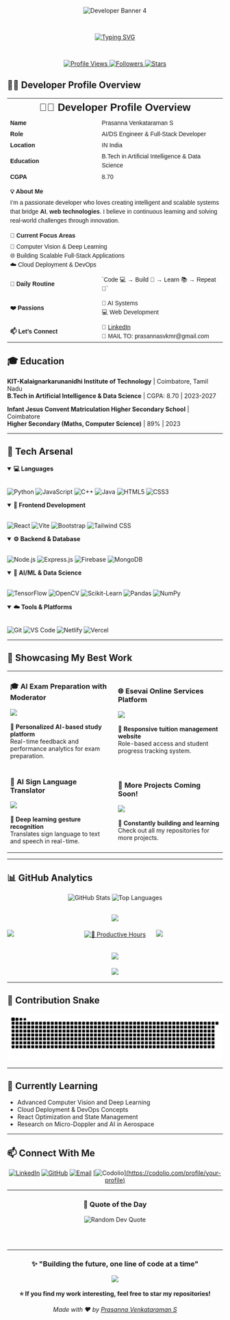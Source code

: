 <div align="center">

![Developer Banner 4](https://ishan-rest.vercel.app/svg/banner/dev4/Prasanna-Venkataraman-S)

<br/>

[![Typing SVG](https://readme-typing-svg.herokuapp.com?font=Fira+Code&weight=600&size=24&duration=3000&pause=1000&color=0F52BA&center=true&vCenter=true&random=false&width=800&lines=AI+%26+DATA+SCIENCE+Engineer;Full-Stack+Web+Developer;Always+Learning+%26+Building)](https://git.io/typing-svg)

<br/>

<p align="center">
  <a href="https://github.com/prasan23bad042">
    <img src="https://komarev.com/ghpvc/?username=prasan23bad042&label=Profile+Views&color=0F52BA&style=for-the-badge&logo=github&logoColor=white" alt="Profile Views"/>
  </a>
  <a href="https://github.com/prasan23bad042?tab=followers">
    <img src="https://img.shields.io/github/followers/prasan23bad042?label=Followers&style=for-the-badge&color=0066CC&logo=github&logoColor=white" alt="Followers"/>
  </a>
  <a href="https://github.com/prasannaProjects?tab=repositories">
    <img src="https://img.shields.io/github/stars/prasannaProjects?label=Total+Stars&style=for-the-badge&color=0052A3&logo=starship&logoColor=white" alt="Stars"/>
  </a>
</p>

</div>

## 👨‍💻 Developer Profile Overview

<div style="max-width: 800px; margin: auto; font-family: Arial, sans-serif; line-height: 1.5;">
  <table style="width: 100%; border-collapse: collapse;">
    <tr>
      <td colspan="2" style="text-align: center; font-size: 24px; font-weight: bold;">👨‍💻 Developer Profile Overview</td>
    </tr>
    <tr>
      <td style="font-weight: bold; width: 200px;">Name</td>
      <td>Prasanna Venkataraman S</td>
    </tr>
    <tr>
      <td style="font-weight: bold;">Role</td>
      <td>AI/DS Engineer & Full-Stack Developer</td>
    </tr>
    <tr>
      <td style="font-weight: bold;">Location</td>
      <td>IN India</td>
    </tr>
    <tr>
      <td style="font-weight: bold;">Education</td>
      <td>B.Tech in Artificial Intelligence & Data Science</td>
    </tr>
    <tr>
      <td style="font-weight: bold;">CGPA</td>
      <td>8.70</td>
    </tr>
    <tr>
      <td colspan="2" style="padding-top: 10px; font-weight: bold;">💡 About Me</td>
    </tr>
    <tr>
      <td colspan="2">I’m a passionate developer who loves creating intelligent and scalable systems that bridge <strong>AI</strong>, <strong>web technologies</strong>. I believe in continuous learning and solving real-world challenges through innovation.</td>
    </tr>
    <tr>
      <td colspan="2" style="padding-top: 10px; font-weight: bold;">🚀 Current Focus Areas</td>
    </tr>
    <tr>
      <td colspan="2">
        🔬 Computer Vision & Deep Learning <br>
        🌐 Building Scalable Full-Stack Applications <br>
        ☁️ Cloud Deployment & DevOps
      </td>
    </tr>
    <tr>
      <td style="font-weight: bold; padding-top: 10px;">🔁 Daily Routine</td>
      <td style="padding-top: 10px;">`Code 💻 → Build 🚀 → Learn 📚 → Repeat 🔄`</td>
    </tr>
    <tr>
      <td style="font-weight: bold; padding-top: 10px;">❤️ Passions</td>
      <td style="padding-top: 10px;">
        🤖 AI Systems <br>
        💻 Web Development <br>
      </td>
    </tr>
    <tr>
      <td style="font-weight: bold; padding-top: 10px;">📫 Let’s Connect</td>
      <td style="padding-top: 10px;">
        💼 <a href="https://www.linkedin.com/in/prasanna-venkataraman-s-aa4563292/" target="_blank">LinkedIn</a> <br>
        📧 MAIL TO: prasannasvkmr@gmail.com
      </td>
    </tr>
  </table>
</div>

## 🎓 Education

**KIT-Kalaignarkarunanidhi Institute of Technology** | Coimbatore, Tamil Nadu  
**B.Tech in Artificial Intelligence & Data Science** | CGPA: 8.70 | 2023-2027

**Infant Jesus Convent Matriculation Higher Secondary School** | Coimbatore  
**Higher Secondary (Maths, Computer Science)** | 89% | 2023

---

## 🔧 Tech Arsenal

<details open>
<summary><b>💻 Languages</b></summary>
<br/>

![Python](https://img.shields.io/badge/Python-3776AB?style=for-the-badge&logo=python&logoColor=white)
![JavaScript](https://img.shields.io/badge/JavaScript-F7DF1E?style=for-the-badge&logo=javascript&logoColor=black)
![C++](https://img.shields.io/badge/C++-00599C?style=for-the-badge&logo=cplusplus&logoColor=white)
![Java](https://img.shields.io/badge/Java-FF8C00?style=for-the-badge&logo=openjdk&logoColor=white)
![HTML5](https://img.shields.io/badge/HTML5-E34F26?style=for-the-badge&logo=html5&logoColor=white)
![CSS3](https://img.shields.io/badge/CSS3-1572B6?style=for-the-badge&logo=css3&logoColor=white)

</details>

<details open>
<summary><b>🎨 Frontend Development</b></summary>
<br/>

![React](https://img.shields.io/badge/React-20232A?style=for-the-badge&logo=react&logoColor=61DAFB)
![Vite](https://img.shields.io/badge/Vite-646CFF?style=for-the-badge&logo=vite&logoColor=white)
![Bootstrap](https://img.shields.io/badge/Bootstrap-7952B3?style=for-the-badge&logo=bootstrap&logoColor=white)
![Tailwind CSS](https://img.shields.io/badge/Tailwind_CSS-38B2AC?style=for-the-badge&logo=tailwind-css&logoColor=white)

</details>

<details open>
<summary><b>⚙️ Backend & Database</b></summary>
<br/>

![Node.js](https://img.shields.io/badge/Node.js-339933?style=for-the-badge&logo=nodedotjs&logoColor=white)
![Express.js](https://img.shields.io/badge/Express.js-404D59?style=for-the-badge&logo=express&logoColor=white)
![Firebase](https://img.shields.io/badge/Firebase-FFCA28?style=for-the-badge&logo=firebase&logoColor=black)
![MongoDB](https://img.shields.io/badge/MongoDB-4EA94B?style=for-the-badge&logo=mongodb&logoColor=white)

</details>

<details open>
<summary><b>🤖 AI/ML & Data Science</b></summary>
<br/>

![TensorFlow](https://img.shields.io/badge/TensorFlow-FF6F00?style=for-the-badge&logo=tensorflow&logoColor=white)
![OpenCV](https://img.shields.io/badge/OpenCV-5C3EE8?style=for-the-badge&logo=opencv&logoColor=white)
![Scikit-Learn](https://img.shields.io/badge/Scikit--Learn-F7931E?style=for-the-badge&logo=scikit-learn&logoColor=white)
![Pandas](https://img.shields.io/badge/Pandas-150458?style=for-the-badge&logo=pandas&logoColor=white)
![NumPy](https://img.shields.io/badge/NumPy-013243?style=for-the-badge&logo=numpy&logoColor=white)

</details>

<details open>
<summary><b>☁️ Tools & Platforms</b></summary>
<br/>

![Git](https://img.shields.io/badge/Git-F05032?style=for-the-badge&logo=git&logoColor=white)
![VS Code](https://img.shields.io/badge/VS_Code-0078D4?style=for-the-badge&logo=visual-studio-code&logoColor=white)
![Netlify](https://img.shields.io/badge/Netlify-00C7B7?style=for-the-badge&logo=netlify&logoColor=white)
![Vercel](https://img.shields.io/badge/Vercel-000000?style=for-the-badge&logo=vercel&logoColor=white)

</details>

---

## 🌟 Showcasing My Best Work

<table>
<tr>
<td width="50%">

### 🎓 AI Exam Preparation with Moderator
[![](https://github-readme-stats.vercel.app/api/pin/?username=prasan23bad042&repo=Xprep&theme=react&bg_color=1F222E&title_color=0F52BA&icon_color=0F52BA&hide_border=true&show_icons=false)](https://github.com/prasan23bad042/Xprep)

**🔹 Personalized AI-based study platform**  
Real-time feedback and performance analytics for exam preparation.

</td>
<td width="50%">

### 🌐 Esevai Online Services Platform
[![](https://github-readme-stats.vercel.app/api/pin/?username=prasan23bad042&repo=esevai_vs&theme=react&bg_color=1F222E&title_color=0F52BA&icon_color=0F52BA&hide_border=true&show_icons=false)](https://github.com/prasan23bad042/esevai_vs)

**🔹 Responsive tuition management website**  
Role-based access and student progress tracking system.

</td>
</tr>
<tr>
<td width="50%">

### 🤟 AI Sign Language Translator
[![](https://github-readme-stats.vercel.app/api/pin/?username=prasan23bad042&repo=sign_language_translator&theme=react&bg_color=1F222E&title_color=0F52BA&icon_color=0F52BA&hide_border=true&show_icons=false)](https://github.com/prasan23bad042/sign_language_translator)

**🔹 Deep learning gesture recognition**  
Translates sign language to text and speech in real-time.

</td>
<td width="50%">

### 🚀 More Projects Coming Soon!
[![](https://img.shields.io/badge/View_All_Repositories-100000?style=for-the-badge&logo=github&logoColor=white)](https://github.com/prasan23bad042?tab=repositories)

**🔹 Constantly building and learning**  
Check out all my repositories for more projects.

</td>
</tr>
</table>

---

## 📊 GitHub Analytics

<div align="center">
<img width="49%" src="https://github-readme-stats.vercel.app/api?username=prasan23bad042&show_icons=true&theme=tokyonight&hide_border=true&count_private=true&include_all_commits=true&bg_color=0D1117&title_color=0F52BA&text_color=FFFFFF&icon_color=0F52BA&ring_color=0F52BA" alt="GitHub Stats" />
<img width="49%" src="https://github-readme-stats.vercel.app/api/top-langs/?username=prasan23bad042&layout=compact&theme=tokyonight&hide_border=true&bg_color=0D1117&title_color=0F52BA&text_color=FFFFFF" alt="Top Languages"/>
</div>

<br/>

<p align="center">
<div align="center">
<a href="https://github.com/prasan23bad042"> 
<img src="http://github-profile-summary-cards.vercel.app/api/cards/profile-details?username=prasan23bad042&theme=algolia" width="100%" /> 
<br/><br/>
<img src="http://github-profile-summary-cards.vercel.app/api/cards/repos-per-language?username=prasan23bad042&theme=algolia" width="31%" align="left"/>
<img src="http://github-profile-summary-cards.vercel.app/api/cards/most-commit-language?username=prasan23bad042&theme=algolia" width="31%" align="right" />
<img src="https://github-profile-summary-cards.vercel.app/api/cards/productive-time?username=prasan23bad042&theme=algolia" width="31%" align="center" title="🦉 Productive Hours" />  
<br/><br/>
</a>
<br/>
<a href="https://github.com/prasan23bad042">
<img src="https://github-readme-activity-graph.vercel.app/graph?username=prasan23bad042&theme=react-dark&hide_border=true&area=true&bg_color=01102d&color=6eb9f2&line=0F52BA&point=ffffff" width="100%"/>
</a>
<br/><br/>
<a href="https://github.com/prasan23bad042">
<img src="https://github-profile-trophy.vercel.app/?username=prasan23bad042&column=8&margin-w=20&margin-h=20&no-frame=true&theme=algolia&title=Stars,Followers,MultiLanguage,Repositories,Commits,PullRequest,Issues" width="100%"/>
</a>
</div>
</p>

---

## 🐍 Contribution Snake

<div align="center">
<picture>
<source media="(prefers-color-scheme: dark)" srcset="https://raw.githubusercontent.com/prasan23bad042/prasan23bad042/output/github-snake-dark.svg" />
<source media="(prefers-color-scheme: light)" srcset="https://raw.githubusercontent.com/prasan23bad042/prasan23bad042/output/github-snake.svg" />
<img alt="github-snake" src="https://raw.githubusercontent.com/prasan23bad042/prasan23bad042/output/github-snake.svg" />
</picture>
</div>

---

## 🌱 Currently Learning

- Advanced Computer Vision and Deep Learning  
- Cloud Deployment & DevOps Concepts  
- React Optimization and State Management  
- Research on Micro-Doppler and AI in Aerospace  

---

## 📫 Connect With Me

<div align="center">

[![LinkedIn](https://img.shields.io/badge/LinkedIn-0077B5?style=for-the-badge&logo=linkedin&logoColor=white)](https://www.linkedin.com/in/prasanna-venkataraman-s-aa4563292/)
[![GitHub](https://img.shields.io/badge/GitHub-0D1117?style=for-the-badge&logo=github&logoColor=white)](https://github.com/prasan23bad042)
[![Email](https://img.shields.io/badge/Email-D14836?style=for-the-badge&logo=gmail&logoColor=white)](mailto:prasannasvkmr@gmail.com)
[![Codolio](https://img.shields.io/badge/Codolio-000000?style=for-the-badge&logo=google-chrome&logoColor=white)][(https://codolio.com/profile/your-profile)](https://codolio.com/profile/prasan23bad042)

</div>

---

<div align="center">

### 💭 Quote of the Day
<img src="https://quotes-github-readme.vercel.app/api?type=horizontal&theme=tokyonight&border=true" alt="Random Dev Quote"/>

<br/><br/>


<hr>

### ✨ "Building the future, one line of code at a time"

<img src="https://capsule-render.vercel.app/api?type=waving&color=gradient&customColorList=6,12,20&height=120&section=footer" />

**⭐ If you find my work interesting, feel free to star my repositories!**

*Made with ❤️ by [Prasanna Venkataraman S](https://github.com/prasan23bad042)*

</div>
